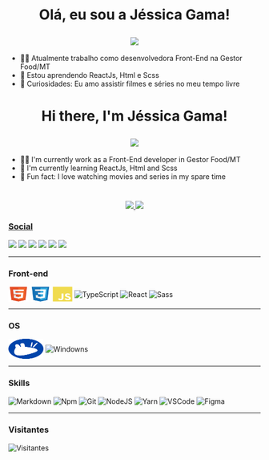<!-- Links -->
<!-- https://dev.to/envoy_/150-badges-for-github-pnk -->

<!--  Sobre mim Português -->
# <p align="center">Olá, eu sou a Jéssica Gama!</p>
<p align="center">
  <a href="https://github.com/KeyCuevasMelgarejo/KeyCuevasMelgarejo"><img src="https://readme-typing-svg.herokuapp.com?size=16&center=true&vCenter=true&width=700&lines=Graduanda+em+Ciência+da+Computação+pela+UFMS;Desenvolvedora+Trainee+Front-end+na+Gestor+Food/MT"></a>
</p>

- :woman_technologist: Atualmente trabalho como desenvolvedora Front-End na Gestor Food/MT
- :pencil: Estou aprendendo ReactJs, Html e Scss
- :pushpin: Curiosidades: Eu amo assistir filmes e séries no meu tempo livre


<!--  Sobre mim Inglês -->
# <p align="center">Hi there, I'm Jéssica Gama!</p>
<p align="center">
  <a href="https://github.com/KeyCuevasMelgarejo/KeyCuevasMelgarejo"><img src="https://readme-typing-svg.herokuapp.com?size=16&center=true&vCenter=true&width=700&lines=Undergraduate+in+Computer+Science+at+UFMS;Developer+Trainee+Front-end+at+Gestor+Food/MT"></a>
</p>

- :woman_technologist: I'm currently work as a Front-End developer in Gestor Food/MT
- :memo: I'm currently learning ReactJs, Html and Scss
- :pushpin: Fun fact: I love watching movies and series in my spare time

<!------ Dados Github ------>
# <p align="center"></p>
<div align="center">
  <a href="https://github.com/jeszgama">
  <img height="175em" src="https://github-readme-stats.vercel.app/api?username=jeszgama&show_icons=true&include_all_commits=true&count_private=true"/>
  <img height="175em" src="https://github-readme-stats.vercel.app/api/top-langs/?username=jeszgama&layout=compact&langs_count=7"/>
</div>
  
<!-- Contatos  -->
  <h3> Social </h3>
  <div>    
  <a href = "mailto:jessicagama9827@gmail.com"><img src="https://img.shields.io/badge/-Gmail-%23333?style=for-the-badge&logo=gmail&logoColor=white" target="_blank"></a>
  <a href="https://discord.gg/WMJVB59K" target="_blank"><img src="https://img.shields.io/badge/Discord-7289DA?style=for-the-badge&logo=discord&logoColor=white"        target="_blank"></a> 
  <a href="https://www.linkedin.com/in/jéssica-oliveira-da-gama-a94b0a156/" target="_blank"><img src="https://img.shields.io/badge/-LinkedIn-%230077B5?style=for-the-badge&logo=linkedin&logoColor=white" target="_blank"></a>
    <a href="https://www.twitch.tv/jeszgama" target="_blank"><img src="https://img.shields.io/badge/Twitch-9146FF?style=for-the-badge&logo=twitch&logoColor=white" target="_blank"></a>
  <a href="https://instagram.com/jeszgama" target="_blank"><img src="https://img.shields.io/badge/-Instagram-%23E4405F?style=for-the-badge&logo=instagram&logoColor=white" target="_blank"></a>
    <a href="https://www.youtube.com/channel/UCUhLs7_lKDsPFPk2VlU-mzw" target="_blank"><img src="https://img.shields.io/badge/YouTube-FF0000?style=for-the-badge&logo=youtube&logoColor=white" target="_blank"></a>
                                                                                     
 <hr>
<!------ Linguagens ------>
  
  <h3> Front-end </h3>
  <img align="center" alt="HTML" height="30" width="40" src="https://raw.githubusercontent.com/devicons/devicon/master/icons/html5/html5-original.svg">
  <img align="center" alt="CSS" height="30" width="40" src="https://raw.githubusercontent.com/devicons/devicon/master/icons/css3/css3-original.svg">  
  <img align="center" alt="JavaScript" height="30" width="40" src="https://raw.githubusercontent.com/devicons/devicon/master/icons/javascript/javascript-plain.svg">
  <img align="center" alt="TypeScript" height="30" width="40" src="https://cdn.jsdelivr.net/gh/devicons/devicon/icons/typescript/typescript-original.svg">
  <img align="center" alt="React" height="30" width="40" src="https://cdn.jsdelivr.net/gh/devicons/devicon/icons/react/react-original.svg">
  <img align="center" alt="Sass" height="30" width="40" src="https://cdn.jsdelivr.net/gh/devicons/devicon/icons/sass/sass-original.svg">
  
  <hr>
    
   <h3> OS </h3> 
   <img align="center" alt="Ubuntu" height="40" width="70" src="https://github.com/jeszgama/jeszgama/blob/main/xubuntu_icon.svg">
   <img align="center" alt="Windowns" height="40" width="70" src="https://cdn.jsdelivr.net/gh/devicons/devicon/icons/windows8/windows8-original.svg">
   <hr>
    
   <h3> Skills </h3> 
   <img align="center" alt="Markdown" height="35" width="80" src="https://cdn.jsdelivr.net/gh/devicons/devicon/icons/markdown/markdown-original.svg">
   <img align="center" alt="Npm" height="35" width="80" src="https://cdn.jsdelivr.net/gh/devicons/devicon/icons/npm/npm-original-wordmark.svg">
   <img align="center" alt="Git" height="35" width="80" src="https://cdn.jsdelivr.net/gh/devicons/devicon/icons/git/git-plain-wordmark.svg" />
   <img align="center" alt="NodeJS" height="50" width="80" src="https://cdn.jsdelivr.net/gh/devicons/devicon/icons/nodejs/nodejs-original-wordmark.svg">
   <img align="center" alt="Yarn" height="45" width="80" src="https://cdn.jsdelivr.net/gh/devicons/devicon/icons/yarn/yarn-original-wordmark.svg">
   <img align="center" alt="VSCode" height="40" width="60" src="https://cdn.jsdelivr.net/gh/devicons/devicon/icons/vscode/vscode-original-wordmark.svg">
   <img align="center" alt="Figma" height="35" width="70" src="https://cdn.jsdelivr.net/gh/devicons/devicon/icons/figma/figma-original.svg" />
    
   <hr>
  <!-- Contador de visitas -->
  
  <h3> Visitantes </h3>  
  <div>
    <img align="center" alt="Visitantes" height="30" width="150" src="https://komarev.com/ghpvc/?username=jeszgama&color=blue" alt="jeszgama" /> <br>
  </div>  
    
<!-- COMENTARIOS -->
<!-- ## Now Playing


[![Spotify](https://novatorem-envoy-vc.vercel.app/api/spotify)](https://open.spotify.com/user/21loxmthgzcqzuaxvbx32t3sq) -->
<!------ Cobra ------>
<!-- ![Snake animation](https://github.com/jeszgama/jeszgama/blob/output/github-contribution-grid-snake.svg)
<p align="end">
<!-- <img src="https://visitor-badge.laobi.icu/badge?page_id=jeszgama" alt="visitor badge"></img>
</p> -->
